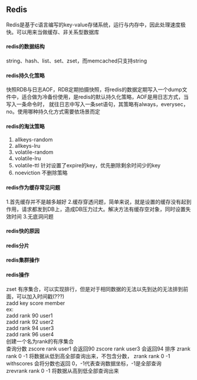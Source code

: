 Redis
---
Redis是基于c语言编写的key-value存储系统，运行与内存中，因此处理速度极快。可以用来当做缓存、非关系型数据库<br>
#### redis的数据结构
string、hash、list、set、zset，而memcached只支持string<br>
#### redis持久化策略
快照RDB与日志AOF，RDB定期拍摄快照，将redis的数据定期写入一个dump文件中，适合做为冷备份使用，是redis的默认持久化策略，AOF是用日志方式，当写入一条命令时，
就往日志中写入一条set语句，其策略有always，everysec，no。使用哪种持久化方式需要依场景而定
#### redis的淘汰策略
1. allkeys-random<br>
2. allkeys-lru<br>
3. volatile-random<br>
4. volatile-lru<br>
5. volatile-ttl 针对设置了expire的key，优先删除剩余时间少的key<br>
6. noeviction 不删除策略
#### redis作为缓存常见问题
1.首先缓存并不是越多越好
2.缓存穿透问题，简单来说，就是设置的缓存没有起到作用，请求都发到DB上，造成DB压力过大。解决方法有缓存空对象，同时设置失效时间
3.无底洞问题
#### redis快的原因
#### redis分片
#### redis集群操作

#### redis操作
zset 有序集合，可以实现排行，但是对于相同数据的无法以先到达的无法排到前面，可以加入时间戳(???)<br>
zadd key score member<br>
ex:<br> 
zadd rank 90 user1<br>
zadd rank 92 user2<br>
zadd rank 94 user3<br>
zadd rank 96 user4<br>
创建一个名为rank的有序集合<br>
查询分数 zscore rank user1   会返回90   zscore rank  user3  会返回94
排序 zrank rank 0 -1 将数据从低到高全部查询出来，不包含分数， zrank rank 0 -1 withscores 会将分数也返回  0，-1代表查询数据坐标，-1是全部查询<br>
zrevrank rank 0 -1 将数据从高到低全部查询出来<br>
